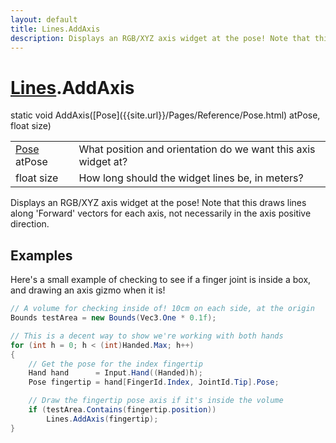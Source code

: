 ```yaml
---
layout: default
title: Lines.AddAxis
description: Displays an RGB/XYZ axis widget at the pose! Note that this draws lines along 'Forward' vectors for each axis, not necessarily in the axis positive direction.
---
```

# [Lines]({{site.url}}/Pages/Reference/Lines.html).AddAxis

<div class='signature' markdown='1'>
static void AddAxis([Pose]({{site.url}}/Pages/Reference/Pose.html) atPose, float size)
</div>

|  |  |
|--|--|
|[Pose]({{site.url}}/Pages/Reference/Pose.html) atPose|What position and orientation do we want this axis widget at?|
|float size|How long should the widget lines be, in meters?|

Displays an RGB/XYZ axis widget at the pose! Note that this draws lines
along 'Forward' vectors for each axis, not necessarily in the axis positive direction.




## Examples

Here's a small example of checking to see if a finger joint is inside
a box, and drawing an axis gizmo when it is!
```csharp
// A volume for checking inside of! 10cm on each side, at the origin
Bounds testArea = new Bounds(Vec3.One * 0.1f);

// This is a decent way to show we're working with both hands
for (int h = 0; h < (int)Handed.Max; h++)
{
    // Get the pose for the index fingertip
    Hand hand      = Input.Hand((Handed)h);
    Pose fingertip = hand[FingerId.Index, JointId.Tip].Pose;

    // Draw the fingertip pose axis if it's inside the volume
    if (testArea.Contains(fingertip.position))
        Lines.AddAxis(fingertip);
}
```

